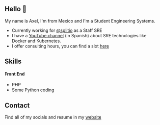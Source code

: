 ## Hello 👋

My name is Axel, I'm from Mexico and I'm a Student Engineering Systems.

* Currently working for [@splitio](https://github.com/splitio) as a Staff SRE
* I have a [YouTube channel](https://youtube.com/peladonerd) (in Spanish) about SRE technologies like Docker and Kubernetes.
* I offer consulting hours, you can find a slot [here](https://peladonerd.as.me)

## Skills

#### Front End
* PHP 
* Some Python coding

## Contact

Find all of my socials and resume in my [website](https://fredrikson.com.ar)
